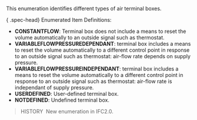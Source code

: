 ﻿This enumeration identifies different types of air terminal boxes.

{ .spec-head}
Enumerated Item Definitions:

* **CONSTANTFLOW**: Terminal box does not include a means to reset the volume automatically to an outside signal such as thermostat.
* **VARIABLEFLOWPRESSUREDEPENDANT**: terminal box includes a means to reset the volume automatically to a different control point in response to an outside signal such as thermostat: air-flow rate depends on supply pressure.
* **VARIABLEFLOWPRESSUREINDEPENDANT**: terminal box includes a means to reset the volume automatically to a different control point in response to an outside signal such as thermostat: air-flow rate is independant of supply pressure.
* **USERDEFINED**: User-defined terminal box.
* **NOTDEFINED**: Undefined terminal box.

> HISTORY&nbsp; New enumeration in IFC2.0.
